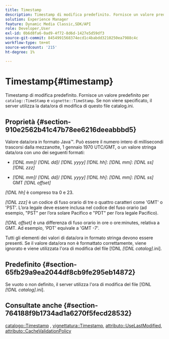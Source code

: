 ```yaml
---
title: Timestamp
description: Timestamp di modifica predefinito. Fornisce un valore predefinito per la marca temporale e la marca temporale della vignettatura del catalogo. Se non viene specificato, il server utilizza la data/ora di modifica di questo file catalog.ini.
solution: Experience Manager
feature: Dynamic Media Classic,SDK/API
role: Developer,User
exl-id: 0b6d8fa6-0ad9-4f72-8d6d-1427e5d59df3
source-git-commit: 8454991568374ecd1c4babdd3210250ea7988c4c
workflow-type: tm+mt
source-wordcount: '215'
ht-degree: 1%

---
```


# Timestamp{#timestamp}

Timestamp di modifica predefinito. Fornisce un valore predefinito per `catalog::TimeStamp` e `vignette::TimeStamp`. Se non viene specificato, il server utilizza la data/ora di modifica di questo file catalog.ini.

## Proprietà {#section-910e2562b41c47b78ee6216deeabbbd5}

Valore data/ora in formato Java™. Può essere il numero intero di millisecondi trascorsi dalla mezzanotte, 1 gennaio 1970 UTC/GMT, o un valore stringa data/ora con uno dei seguenti formati:

* *[!DNL mm]*/ *[!DNL dd]*/ *[!DNL yyyy]* *[!DNL hh]*: *[!DNL mm]*: *[!DNL ss]* *[!DNL zzz]*

* *[!DNL mm]*/ *[!DNL dd]*/ *[!DNL yyyy]* *[!DNL hh]*: *[!DNL mm]*: *[!DNL ss]* GMT *[!DNL offset]*

*[!DNL hh]* è compreso tra 0 e 23.

*[!DNL zzz]* è un codice di fuso orario di tre o quattro caratteri come &#39;GMT&#39; o &#39;PST&#39;. L’ora legale deve essere inclusa nel codice del fuso orario (ad esempio, &quot;PST&quot; per l’ora solare Pacifico e &quot;PDT&quot; per l’ora legale Pacifico).

*[!DNL offset]* è una differenza di fuso orario in ore o ore:minutes, relativa a GMT. Ad esempio, &#39;PDT&#39; equivale a &#39;GMT -7&#39;.

Tutti gli elementi dei valori di data/ora in formato stringa devono essere presenti. Se il valore data/ora non è formattato correttamente, viene ignorato e viene utilizzata l&#39;ora di modifica del file [!DNL *[!DNL catalog]*.ini].

## Predefinito {#section-65fb29a9ea2044df8cb9fe295eb14872}

Se vuoto o non definito, il server utilizza l&#39;ora di modifica del file [!DNL *[!DNL catalog]*.ini].

## Consultate anche {#section-764188f9b1734ad1a6270f5fecd28532}

[catalogo::Timestamp](../../../../../ir-api/material-cat/image-rendering-api-ref/c-ir-material-catalog/c-ir-material-data-reference/r-ir-timestamp-dataref.md#reference-6daf7973dc4f4b4e9e8165756db7c319) , [vignettatura::Timestamp](../../../../../ir-api/material-cat/image-rendering-api-ref/c-ir-material-catalog/c-ir-vignette-map-reference/r-ir-timestamp-vignette.md#reference-d57cdd40a6a645d199dbb1d56cc85bc1), [attributo::UseLastModified](../../../../../ir-api/material-cat/image-rendering-api-ref/c-ir-material-catalog/c-ir-attributes-reference/r-ir-uselastmodified.md#reference-d2ab628c9e004fedbd38324866dbca1d), [attributo::CacheValidationPolicy](../../../../../ir-api/material-cat/image-rendering-api-ref/c-ir-material-catalog/c-ir-attributes-reference/r-ir-cachevalidationpolicy.md#reference-2d71679733474d8aa116db6ceba87fa4)
